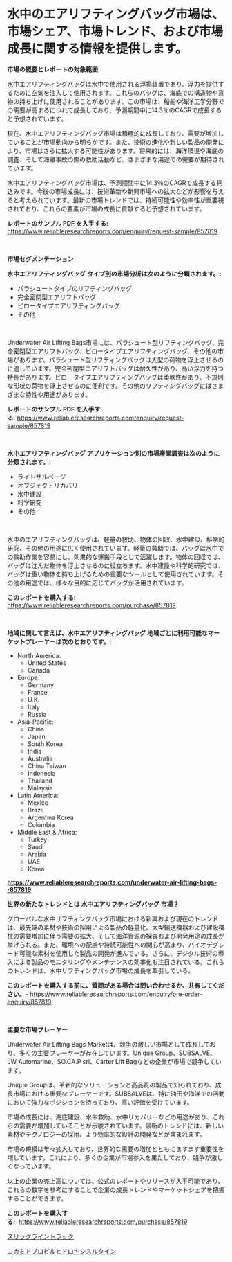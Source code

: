 <p><h1>水中のエアリフティングバッグ市場は、市場シェア、市場トレンド、および市場成長に関する情報を提供します。</h1></p><p><strong>市場の概要とレポートの対象範囲</strong></p>
<p><p>水中エアリフティングバッグは水中で使用される浮揚装置であり、浮力を提供するために空気を注入して使用されます。これらのバッグは、海底での構造物や貨物の持ち上げに使用されることがあります。この市場は、船舶や海洋工学分野での需要が高まるにつれて成長しており、予測期間中に14.3％のCAGRで成長すると予想されています。</p><p>現在、水中エアリフティングバッグ市場は積極的に成長しており、需要が増加していることが市場動向から明らかです。また、技術の進化や新しい製品の開発により、市場はさらに拡大する可能性があります。将来的には、海洋環境や海底の調査、そして海難事故の際の救助活動など、さまざまな用途での需要が期待されています。</p><p>水中エアリフティングバッグ市場は、予測期間中に14.3％のCAGRで成長する見込みです。今後の市場成長には、技術革新や新興市場への拡大などが影響を与えると考えられています。最新の市場トレンドでは、持続可能性や効率性が重要視されており、これらの要素が市場の成長に貢献すると予想されています。</p></p>
<p><strong>レポートのサンプル PDF を入手する:</strong> <a href="https://www.reliableresearchreports.com/enquiry/request-sample/857819">https://www.reliableresearchreports.com/enquiry/request-sample/857819</a></p>
<p>&nbsp;</p>
<p><strong>市場セグメンテーション</strong></p>
<p><strong>水中エアリフティングバッグ タイプ別の市場分析は次のように分類されます。:</strong></p>
<p><ul><li>パラシュートタイプのリフティングバッグ</li><li>完全密閉型エアリフトバッグ</li><li>ピロータイプエアリフティングバッグ</li><li>その他</li></ul></p>
<p>&nbsp;</p>
<p><p>Underwater Air Lifting Bags市場には、パラシュート型リフティングバッグ、完全密閉型エアリフトバッグ、ピロータイプエアリフティングバッグ、その他の市場があります。パラシュート型リフティングバッグは大型の荷物を浮上させるのに適しています。完全密閉型エアリフトバッグは耐久性があり、高い浮力を持つ特長があります。ピロータイプエアリフティングバッグは柔軟性があり、不規則な形状の荷物を浮上させるのに便利です。その他のリフティングバッグにはさまざまな特性や用途があります。</p></p>
<p><strong>レポートのサンプル PDF を入手する:</strong>&nbsp;<a href="https://www.reliableresearchreports.com/enquiry/request-sample/857819">https://www.reliableresearchreports.com/enquiry/request-sample/857819</a></p>
<p>&nbsp;</p>
<p><strong> 水中エアリフティングバッグ アプリケーション別の市場産業調査は次のように分類されます。:</strong></p>
<p><ul><li>ライトサルベージ</li><li>オブジェクトリカバリ</li><li>水中建設</li><li>科学研究</li><li>その他</li></ul></p>
<p>&nbsp;</p>
<p><p>水中のエアリフティングバッグは、軽量の救助、物体の回収、水中建設、科学的研究、その他の用途に広く使用されています。軽量の救助では、バッグは水中での救助作業を容易にし、効果的な運搬手段として活躍します。物体の回収では、バッグは沈んだ物体を浮上させるのに役立ちます。水中建設や科学的研究では、バッグは重い物体を持ち上げるための重要なツールとして使用されています。その他の用途では、様々な目的に応じてバッグが活用されています。</p></p>
<p><strong>このレポートを購入する:</strong>&nbsp; <a href="https://www.reliableresearchreports.com/purchase/857819">https://www.reliableresearchreports.com/purchase/857819</a></p>
<p>&nbsp;</p>
<p><strong>地域に関して言えば、水中エアリフティングバッグ 地域ごとに利用可能なマーケットプレーヤーは次のとおりです。:</strong></p>
<p><ul>
    <li>
        North America:
        <ul>
            <li>United States</li>
            <li>Canada</li>
        </ul>
    </li>
    <li>
        Europe:
        <ul>
            <li>Germany</li>
            <li>France</li>
            <li>U.K.</li>
            <li>Italy</li>
            <li>Russia</li>
        </ul>
    </li>
    <li>
        Asia-Pacific:
        <ul>
            <li>China</li>
            <li>Japan</li>
            <li>South Korea</li>
            <li>India</li>
            <li>Australia</li>
            <li>China Taiwan</li>
            <li>Indonesia</li>
            <li>Thailand</li>
            <li>Malaysia</li>
        </ul>
    </li>
    <li>
        Latin America:
        <ul>
            <li>Mexico</li>
            <li>Brazil</li>
            <li>Argentina Korea</li>
            <li>Colombia</li>
        </ul>
    </li>
    <li>
        Middle East & Africa:
        <ul>
            <li>Turkey</li>
            <li>Saudi</li>
            <li>Arabia</li>
            <li>UAE</li>
            <li>Korea</li>
        </ul>
    </li>
    </ul></p>
<p><strong><a href="https://www.reliableresearchreports.com/underwater-air-lifting-bags-r857819">https://www.reliableresearchreports.com/underwater-air-lifting-bags-r857819</a></strong>&nbsp;</p>
<p><strong>世界の新たなトレンドとは 水中エアリフティングバッグ 市場？</strong></p>
<p><p>グローバルな水中リフティングバッグ市場における新興および現在のトレンドは、最先端の素材や技術の採用による製品の軽量化、大型輸送機器および建設機械の需要増加に伴う需要の拡大、そして海洋資源の探査および開発用途の成長が挙げられる。また、環境への配慮や持続可能性への関心が高まり、バイオデグレード可能な素材を使用した製品の開発が進んでいる。さらに、デジタル技術の導入による製品のモニタリングやメンテナンスの効率化も注目されている。これらのトレンドは、水中リフティングバッグ市場の成長を牽引している。</p></p>
<p><strong>このレポートを購入する前に、質問がある場合は問い合わせるか、共有してください。</strong>- <a href="https://www.reliableresearchreports.com/enquiry/pre-order-enquiry/857819">https://www.reliableresearchreports.com/enquiry/pre-order-enquiry/857819</a></p>
<p>&nbsp;</p>
<p><strong>主要な市場プレーヤー</strong></p>
<p><p>Underwater Air Lifting Bags Marketは、競争の激しい市場として成長しており、多くの主要プレーヤーが存在しています。Unique Group、SUBSALVE、JW Automarine、SO.CA.P srl、Carter Lift Bagなどの企業が市場で競争しています。</p><p>Unique Groupは、革新的なソリューションと高品質の製品で知られており、成長市場における重要なプレーヤーです。SUBSALVEは、特に油田や海洋での活動において強力なポジションを持っており、高い評価を受けています。</p><p>市場の成長には、海底建設、水中救助、水中リカバリーなどの用途があり、これらの需要が増加していることが示唆されています。最新のトレンドには、新しい素材やテクノロジーの採用、より効率的な設計の開発などが含まれます。</p><p>市場の規模は年々拡大しており、世界的な需要の増加とともにますます重要性を増しています。これにより、多くの企業が市場参入を果たしており、競争が激しくなっています。</p><p>以上の企業の売上高については、公式のレポートやリリースが入手可能であり、これらの数字を参考にすることで企業の成長トレンドやマーケットシェアを把握することができます。</p></p>
<p><strong>このレポートを購入する:</strong>&nbsp;&nbsp;<a href="https://www.reliableresearchreports.com/purchase/857819">https://www.reliableresearchreports.com/purchase/857819</a></p>
<p><p><a href="https://github.com/KaydenJohns1964/Market-Research-Report-List-1/blob/main/120871319333.md">スリックライントラック</a></p><p><a href="https://github.com/marbadji/Market-Research-Report-List-1/blob/main/889640119332.md">コカミドプロピルヒドロキシスルタイン</a></p></p>